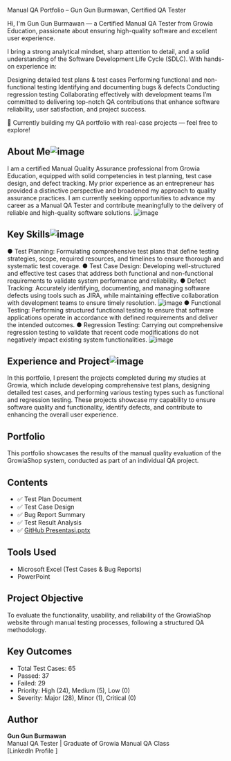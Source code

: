 Manual QA Portfolio – Gun Gun Burmawan, Certified QA Tester

Hi, I'm Gun Gun Burmawan — a Certified Manual QA Tester from Growia Education, passionate about ensuring high-quality software and excellent user experience.

I bring a strong analytical mindset, sharp attention to detail, and a solid understanding of the Software Development Life Cycle (SDLC). With hands-on experience in:

Designing detailed test plans & test cases
Performing functional and non-functional testing
Identifying and documenting bugs & defects
Conducting regression testing
Collaborating effectively with development teams
I’m committed to delivering top-notch QA contributions that enhance software reliability, user satisfaction, and project success.

📌 Currently building my QA portfolio with real-case projects — feel free to explore!

## About Me![image](https://github.com/user-attachments/assets/537638cb-5eb4-4068-aa7a-d10a99339471)
I am a certified Manual Quality Assurance professional from Growia Education, equipped with solid competencies in test planning, test case design, and defect tracking. My prior experience as an entrepreneur has provided a distinctive perspective and broadened my approach to quality assurance practices. I am currently seeking opportunities to advance my career as a Manual QA Tester and contribute meaningfully to the delivery of reliable and high-quality software solutions.
![image](https://github.com/user-attachments/assets/10988c49-d3e0-49cb-b216-60e2a5a1a50e)

## Key Skills![image](https://github.com/user-attachments/assets/4da9367f-5c4a-4891-b238-8a1c441155b3)
● Test Planning: Formulating comprehensive test plans that define testing strategies, scope, required resources, and timelines to ensure thorough and systematic test coverage.
● Test Case Design: Developing well-structured and effective test cases that address both functional and non-functional requirements to validate system performance and reliability.
● Defect Tracking: Accurately identifying, documenting, and managing software defects using tools such as JIRA, while maintaining effective collaboration with development teams to ensure timely resolution.
![image](https://github.com/user-attachments/assets/d9e7d5f7-25f1-461c-abc8-b6a9ae81fcca)
● Functional Testing: Performing structured functional testing to ensure that software applications operate in accordance with defined requirements and deliver the intended outcomes.
● Regression Testing: Carrying out comprehensive regression testing to validate that recent code modifications do not negatively impact existing system functionalities.
![image](https://github.com/user-attachments/assets/600f80f2-1f49-4de8-92ab-1e6f7f9e0667)

## Experience and Project![image](https://github.com/user-attachments/assets/bfb5158e-b7c7-4b9f-979f-c6b2a57cd8ee)
In this portfolio, I present the projects completed during my studies at Growia, which include developing comprehensive test plans, designing detailed test cases, and performing various testing types such as functional and regression testing. These projects showcase my capability to ensure software quality and functionality, identify defects, and contribute to enhancing the overall user experience.



## Portfolio
This portfolio showcases the results of the manual quality evaluation of the GrowiaShop system, conducted as part of an individual QA project.
## Contents
- ✅ Test Plan Document  
- ✅ Test Case Design  
- ✅ Bug Report Summary  
- ✅ Test Result Analysis  
- ✅ [GitHub Presentasi.pptx](https://github.com/GunBurmawanQA/Portfolio/blob/main/05-Presentation/GitHub-Presentasi.pptx)


## Tools Used
- Microsoft Excel (Test Cases & Bug Reports)
- PowerPoint

## Project Objective
To evaluate the functionality, usability, and reliability of the GrowiaShop website through manual testing processes, following a structured QA methodology.

## Key Outcomes
- Total Test Cases: 65
- Passed: 37
- Failed: 29
- Priority: High (24), Medium (5), Low (0)
- Severity: Major (28), Minor (1), Critical (0)


## Author
**Gun Gun Burmawan**  
Manual QA Tester | Graduate of Growia Manual QA Class  
[LinkedIn Profile ]
